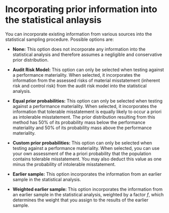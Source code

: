 Incorporating prior information into the statistical anlaysis
==========================

You can incorporate existing information from various sources into the statistical sampling procedure. Possible options are:

- **None:** This option does not incorporate any information into the statistical analysis and therefore assumes a negligible and conservative prior distribution. 

- **Audit Risk Model:** This option can only be selected when testing against a performance materiality. When selected, it incorporates the information from the assessed risks of material misstatement (inherent risk and control risk) from the audit risk model into the statistical analysis. 

- **Equal prior probabilities:** This option can only be selected when testing against a performance materiality. When selected, it incorporates the information that tolerable misstatement is equally likely to occur a priori as intolerable misstatement. The prior distribution resulting from this method has 50\% of its probability mass below the performance materiality and 50\% of its probability mass above the performance materiality.

- **Custom prior probabilities:** This option can only be selected when testing against a performance materiality. When selected, you can use your own assessment of the a priori probability that the population contains tolerable misstatement. You may also deduct this value as one minus the probability of intolerable misstatement. 

- **Earlier sample:** This option incorporates the information from an earlier sample in the statistical analysis. 

- **Weighted earlier sample:** This option incorporates the information from an earlier sample in the statistical analysis, weighted by a factor *f*, which determines the weight that you assign to the results of the earlier sample.